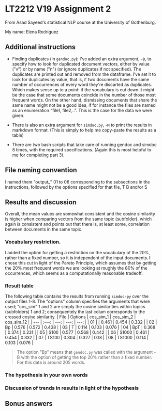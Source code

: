 # LT2212 V19 Assignment 2

From Asad Sayeed's statistical NLP course at the University of Gothenburg.

My name: Elena Rodriguez 

## Additional instructions
+ Finding duplicates (in `gendoc.py`): I've added an extra argument, `-D`, to specify how to look for duplicated document vectors, either by value ("v") or by name ("n") (or ignore duplicates if not specified). The duplicates are printed out and removed from the dataframe. 
I've set it to look for duplicates by value, that is, if two documents have the same number of occurrences of every word they're discarted as duplicates. Which makes sense up to a point: if the vocabulary is cut down it might be the case that some documents coincide in the number of those most frequent words.
On the other hand, dismissing documents that share the same name might not be a good idea, if for instance the files are named as an enumeration "file1, file2,..". This is the case for the data we were given.

+ There is also an extra argument for `simdoc.py`, `-M` to print the results in markdown format. (This is simply to help me copy-paste the results as a table)

+ There are two bash scripts that take care of running gendoc and simdoc 8 times, with the required specifications. (Again this is most helpful to me for completing part 3). 

## File naming convention

I named them "output_" 01 to 08 corresponding to the subsections in the instructions, followed by the options specified for that file, T B and/or S

## Results and discussion

Overall, the mean values are somewhat consistent and the cosine similarity is higher when comparing vectors from the same topic (subfolder), which again is consistent and points out that there is, at least some, correlation between documents in the same topic.

### Vocabulary restriction.

I added the option for getting a restriction on the vocabulary of the 20%, rather than a fixed number, so it is independent of the input documents. I chose this cut in light of the Pareto Principle, which assumes that by getting the 20% most frequent words we are looking at roughly the 80% of the occurrences, which seems as a computationally reasonable tradeoff. 

### Result table
The following table contains the results from running `simdoc-py` over the output files 1-8. The "options" column specifies the arguments that were used; "cos_sim" 1 and 2 are simply the cosine similarities within topics (subfolders) 1 and 2; consequentely the last colum corresponds to the crossed cosine similarity.
| File | Options | cos_sim_1 | cos_sim_2 | cos_sim_12 | 
| --- | :---: | ---: | ---: | ---: | 
| 01  |    |  0.461  |  0.454  |  0.332  |
| 02  |  Bp  |  0.576  |  0.572  |  0.438  |
| 03  |  T  |  0.114  |  0.103  |  0.076  |
| 04  |  BpT  |  0.368  |  0.374  |  0.231  |
| 05  |  S100  |  0.577  |  0.568  |  0.442  |
| 06  |  S1000  |  0.461  |  0.454  |  0.332  |
| 07  |  TS100  |  0.304  |  0.327  |  0.18  |
| 08  |  TS1000  |  0.114  |  0.103  |  0.076  |  
> The option "Bp" means that `gendoc.py` was called with the argument -B with the option of getting the top 20% rather than a fixed number. For this data is around 205 words.



### The hypothesis in your own words

### Discussion of trends in results in light of the hypothesis

## Bonus answers
